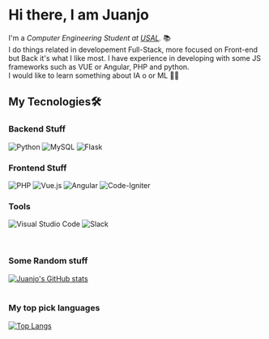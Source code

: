 
# Hi there, I am Juanjo 

I'm a *Computer Engineering Student at [USAL](https://usal.es/).* 📚<br>
I do things related in developement Full-Stack, more focused on Front-end but Back it's what I like most. I have experience in developing with some JS frameworks such as VUE or Angular, PHP and python. <br>
I would like to learn something about IA o or ML 🤖🤖
## My Tecnologies🛠️ 

### Backend Stuff
![Python](https://img.shields.io/badge/python-3670A0?style=for-the-badge&logo=python&logoColor=ffdd54)
![MySQL](https://img.shields.io/badge/mysql-%2300f.svg?style=for-the-badge&logo=mysql&logoColor=white)
![Flask](https://img.shields.io/badge/flask-%23000.svg?style=for-the-badge&logo=flask&logoColor=white)
<br>

### Frontend Stuff
![PHP](https://img.shields.io/badge/php-%23777BB4.svg?style=for-the-badge&logo=php&logoColor=white)
![Vue.js](https://img.shields.io/badge/vuejs-%2335495e.svg?style=for-the-badge&logo=vuedotjs&logoColor=%234FC08D)
![Angular](https://img.shields.io/badge/angular-%23DD0031.svg?style=for-the-badge&logo=angular&logoColor=white)
![Code-Igniter](https://img.shields.io/badge/CodeIgniter-%23EF4223.svg?style=for-the-badge&logo=codeIgniter&logoColor=white)

### Tools
![Visual Studio Code](https://img.shields.io/badge/Visual%20Studio%20Code-0078d7.svg?style=for-the-badge&logo=visual-studio-code&logoColor=white)
![Slack](https://img.shields.io/badge/Slack-4A154B?style=for-the-badge&logo=slack&logoColor=white)

<br>

### Some Random stuff
[![Juanjo's GitHub stats](https://github-readme-stats.vercel.app/api?username=JuanjoLopez19)](https://github.com/anuraghazra/github-readme-stats)
<br>
<br>
### My top pick languages
[![Top Langs](https://github-readme-stats.vercel.app/api/top-langs/?username=JuanjoLopez19)](https://github.com/anuraghazra/github-readme-stats)
